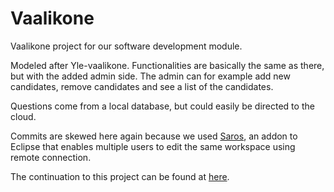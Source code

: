 # Vaalikone
Vaalikone project for our software development module.

Modeled after Yle-vaalikone. Functionalities are basically the same as there, but with the added admin side. The admin can for example add new candidates, remove candidates and see a list of the candidates.

Questions come from a local database, but could easily be directed to the cloud.

Commits are skewed here again because we used [Saros](https://www.saros-project.org/), an addon to Eclipse that enables multiple users to edit the same workspace using remote connection.

The continuation to this project can be found at [here](https://github.com/jobbaripojat/vaalikone2).
